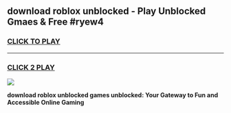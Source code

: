 
## download roblox unblocked - Play Unblocked Gmaes & Free #ryew4
<h3>
<a href="https://news.freeplayer.one?title=download_roblox_unblocked&ref=26F">CLICK TO PLAY</a></h3>
<hr>

<h3>
<a href="https://news.freeplayer.one?title=download_roblox_unblocked&ref=26F">CLICK 2 PLAY</a>
  
</h3>

<a href="https://news.freeplayer.one?title=download_roblox_unblocked&ref=26F/"><img src="https://clearcache.store/games.png"></a>


**download roblox unblocked games unblocked: Your Gateway to Fun and Accessible Online Gaming**
